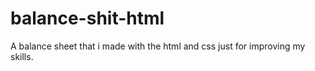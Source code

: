 # balance-shit-html
 A balance sheet that i made with the html and css just for improving my skills.
